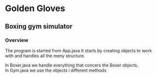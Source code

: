 # Golden Gloves

## Boxing gym simulator

### Overview

The program is started from App.java
It starts by creating objects to work with and handles all the meny structure.

In Boxer.java we handle everything that concers the Boxer objects.
<br>In Gym.java we use the objects i different methods

